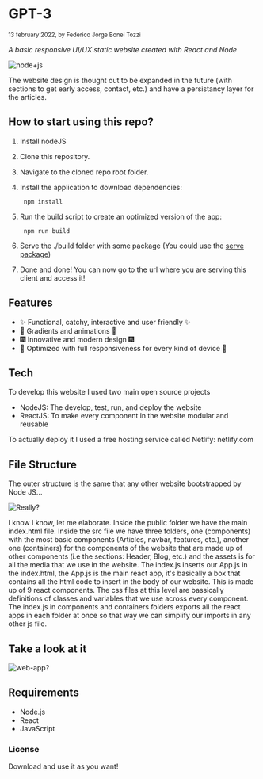 # GPT-3
<sub>13 february 2022, by Federico Jorge Bonel Tozzi</sub>

_A basic responsive UI/UX static website created with React and Node_

![node+js](https://miro.medium.com/max/1040/1*q5Tn2FkQ6Q99DrMVxGeHpw.png)

The website design is thought out to be expanded in the future (with sections to get early access, contact, etc.) and have a persistancy layer for the articles.

## How to start using this repo?

1. Install nodeJS
2. Clone this repository.
3. Navigate to the cloned repo root folder.
4. Install the application to download dependencies:

        npm install
        
5. Run the build script to create an optimized version of the app:

        npm run build
        
6. Serve the ./build folder with some package (You could use the [serve package](https://www.npmjs.com/package/serve))
7. Done and done! You can now go to the url where you are serving this client and access it!

## Features

- ✨ Functional, catchy, interactive and user friendly ✨
- 🌈 Gradients and animations 🌈 
- 🎆 Innovative and modern design 🎆
- 📱 Optimized with full responsiveness for every kind of device 📱

## Tech

To develop this website I used two main open source projects

- NodeJS: The develop, test, run, and deploy the website
- ReactJS: To make every component in the website modular and reusable

To actually deploy it I used a free hosting service called Netlify: netlify.com

## File Structure

The outer structure is the same that any other website bootstrapped by Node JS...

![Really?](https://c.tenor.com/kT9luj_7U94AAAAd/willy-wonka.gif)


I know I know, let me elaborate.
Inside the public folder we have the main index.html file.
Inside the src file we have three folders, one (components) with the most basic components (Articles, navbar, features, etc.), another one (containers) for the components of the website that are made up of other components (i.e the sections: Header, Blog, etc.) and the assets is for all the media that we use in the website.
The index.js inserts our App.js in the index.html, the App.js is the main react app, it's basically a box that contains all the html code to insert in the body of our website. This is made up of 9 react components. The css files at this level are bassically definitions of classes and variables that we use across every component. 
The index.js in components and containers folders exports all the react apps in each folder at once so that way we can simplify our imports in any other js file.

## Take a look at it

![web-app?](https://media.giphy.com/media/gMEU9Z8gCy8bF4p3FM/giphy.gif)

## Requirements

* Node.js
* React
* JavaScript

### License

Download and use it as you want!
